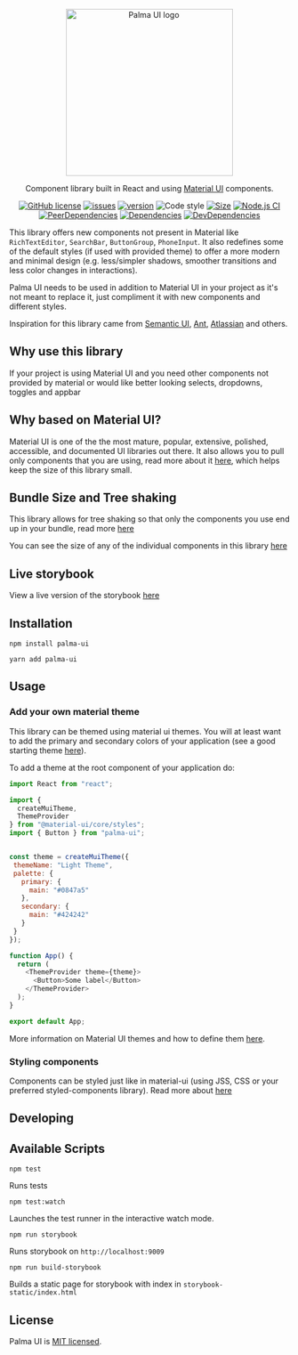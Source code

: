 <p align="center">
  <a href="https://luisott.github.io/palma-ui" rel="noopener" target="_blank">
    <img width="300" src="https://user-images.githubusercontent.com/5178558/79053879-ab16b580-7c0e-11ea-8e30-2957f5041883.png" alt="Palma UI logo"/>
  </a>
</p>

<div align="center">
Component library built in React and using <a href="https://material-ui.com">Material UI</a> components.

[![GitHub license](https://img.shields.io/github/license/luisott/palma-ui)](LICENSE)
[![issues](https://img.shields.io/github/issues/luisott/palma-ui)](https://github.com/luisott/palma-ui/issues)
[![version](https://img.shields.io/npm/v/palma-ui)](https://www.npmjs.com/package/palma-ui)
![Code style](https://img.shields.io/badge/code_style-prettier-ff69b4.svg)
[![Size](https://badgen.net/bundlephobia/minzip/palma-ui)](https://bundlephobia.com/result?p=palma-ui)
[![Node.js CI](https://github.com/luisott/palma-ui/workflows/Node.js%20CI/badge.svg)](https://github.com/luisott/palma-ui/actions?query=workflow%3A%22Node.js+CI%22)
[![PeerDependencies](https://david-dm.org/luisott/palma-ui/master/peer-status.svg)](https://david-dm.org/luisott/palma-ui/master?type=peer)
[![Dependencies](https://david-dm.org/luisott/palma-ui/master/status.svg)](https://david-dm.org/luisott/palma-ui/master)
[![DevDependencies](https://david-dm.org/luisott/palma-ui/master/dev-status.svg)](https://david-dm.org/luisott/palma-ui/master?type=dev)


</div>

This library offers new components not present in Material like `RichTextEditor`, `SearchBar`, 
`ButtonGroup`, `PhoneInput`. 
It also redefines some of the default styles (if used with provided theme) to offer a more modern and minimal design 
(e.g. less/simpler shadows, smoother transitions and less color changes in interactions). 

Palma UI needs to be used in addition to Material UI in your project as it's not meant to replace it, just compliment it with
new components and different styles.  

Inspiration for this library came from [Semantic UI](https://react.semantic-ui.com/), 
[Ant](https://ant.design/), [Atlassian](https://atlassian.design) and others.

## Why use this library
If your project is using Material UI and you need other components not provided by material or would like better looking
selects, dropdowns, toggles and appbar

## Why based on Material UI?
Material UI is one of the the most mature, popular, extensive, polished, accessible, and documented UI libraries out there. 
It also allows you to pull only components that you are using, read more about it [here](https://material-ui.com/guides/minimizing-bundle-size/), 
which helps keep the size of this library small.

## Bundle Size and Tree shaking
This library allows for tree shaking so that only the components you use end up in your bundle, read more 
[here](https://material-ui.com/guides/minimizing-bundle-size)  

You can see the size of any of the individual components in this library [here](https://bundlephobia.com/result?p=palma-ui)

## Live storybook
View a live version of the storybook [here](https://luisott.github.io/palma-ui)

## Installation
`npm install palma-ui`  

`yarn add palma-ui`

## Usage

### Add your own material theme
This library can be themed using material ui themes. You will at least want to add the primary and secondary
colors of your application (see a good starting theme [here](https://github.com/luisott/palma-ui/blob/master/src/styles/themes.js)).  

To add a theme at the root component of your application do:
~~~js
import React from "react";

import {
  createMuiTheme,
  ThemeProvider
} from "@material-ui/core/styles";
import { Button } from "palma-ui";


const theme = createMuiTheme({
 themeName: "Light Theme",
 palette: {
   primary: {
     main: "#0847a5"
   },
   secondary: {
     main: "#424242"
   }
 }
});

function App() {
  return (
    <ThemeProvider theme={theme}>
      <Button>Some label</Button>
    </ThemeProvider>
  );
}

export default App;

~~~

More information on Material UI themes and how to define them [here](https://material-ui.com/customization/theming/). 

### Styling components
Components can be styled just like in material-ui (using JSS, CSS or your preferred styled-components library). 
Read more about [here](https://material-ui.com/guides/interoperability/)


## Developing

## Available Scripts

`npm test`

Runs tests

`npm test:watch`

Launches the test runner in the interactive watch mode.<br />

`npm run storybook`

Runs storybook on `http://localhost:9009`

`npm run build-storybook`

Builds a static page for storybook with index in `storybook-static/index.html`      

## License

Palma UI is [MIT licensed](LICENSE).